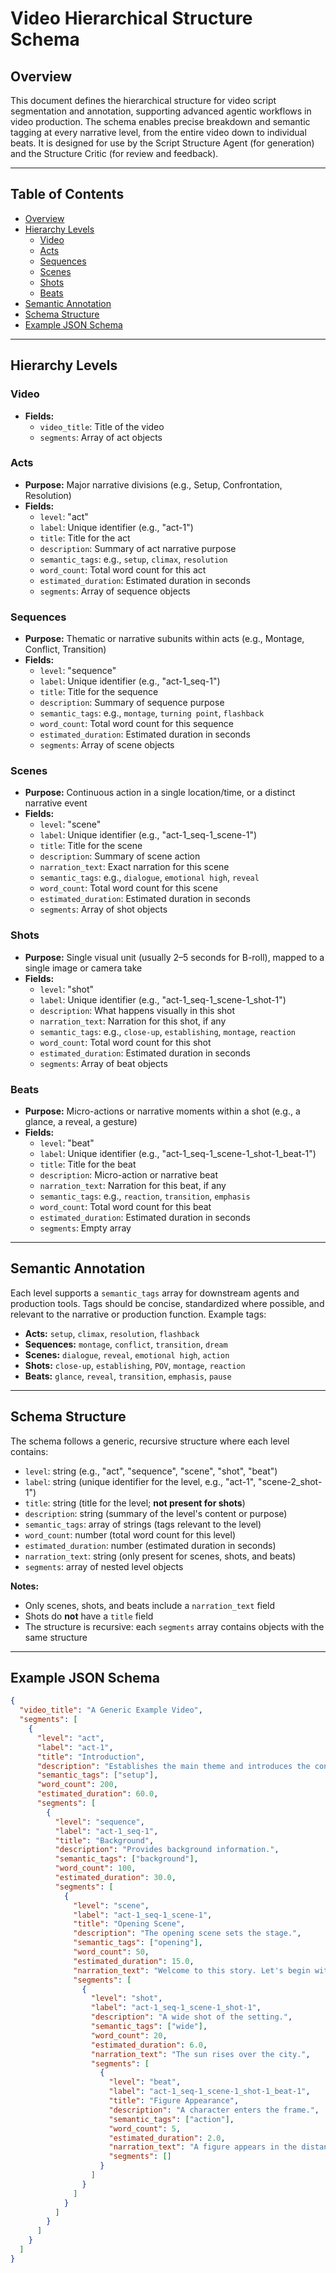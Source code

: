 # Video Hierarchical Structure Schema

## Overview

This document defines the hierarchical structure for video script segmentation and annotation, supporting advanced agentic workflows in video production. The schema enables precise breakdown and semantic tagging at every narrative level, from the entire video down to individual beats. It is designed for use by the Script Structure Agent (for generation) and the Structure Critic (for review and feedback).

---

## Table of Contents

- [Overview](#overview)
- [Hierarchy Levels](#hierarchy-levels)
  - [Video](#video)
  - [Acts](#acts)
  - [Sequences](#sequences)
  - [Scenes](#scenes)
  - [Shots](#shots)
  - [Beats](#beats)
- [Semantic Annotation](#semantic-annotation)
- [Schema Structure](#schema-structure)
- [Example JSON Schema](#example-json-schema)

---

## Hierarchy Levels

### Video
- **Fields:**
  - `video_title`: Title of the video
  - `segments`: Array of act objects

### Acts
- **Purpose:** Major narrative divisions (e.g., Setup, Confrontation, Resolution)
- **Fields:**
  - `level`: "act"
  - `label`: Unique identifier (e.g., "act-1")
  - `title`: Title for the act
  - `description`: Summary of act narrative purpose
  - `semantic_tags`: e.g., `setup`, `climax`, `resolution`
  - `word_count`: Total word count for this act
  - `estimated_duration`: Estimated duration in seconds
  - `segments`: Array of sequence objects

### Sequences
- **Purpose:** Thematic or narrative subunits within acts (e.g., Montage, Conflict, Transition)
- **Fields:**
  - `level`: "sequence"
  - `label`: Unique identifier (e.g., "act-1_seq-1")
  - `title`: Title for the sequence
  - `description`: Summary of sequence purpose
  - `semantic_tags`: e.g., `montage`, `turning point`, `flashback`
  - `word_count`: Total word count for this sequence
  - `estimated_duration`: Estimated duration in seconds
  - `segments`: Array of scene objects

### Scenes
- **Purpose:** Continuous action in a single location/time, or a distinct narrative event
- **Fields:**
  - `level`: "scene"
  - `label`: Unique identifier (e.g., "act-1_seq-1_scene-1")
  - `title`: Title for the scene
  - `description`: Summary of scene action
  - `narration_text`: Exact narration for this scene
  - `semantic_tags`: e.g., `dialogue`, `emotional high`, `reveal`
  - `word_count`: Total word count for this scene
  - `estimated_duration`: Estimated duration in seconds
  - `segments`: Array of shot objects

### Shots
- **Purpose:** Single visual unit (usually 2–5 seconds for B-roll), mapped to a single image or camera take
- **Fields:**
  - `level`: "shot"
  - `label`: Unique identifier (e.g., "act-1_seq-1_scene-1_shot-1")
  - `description`: What happens visually in this shot
  - `narration_text`: Narration for this shot, if any
  - `semantic_tags`: e.g., `close-up`, `establishing`, `montage`, `reaction`
  - `word_count`: Total word count for this shot
  - `estimated_duration`: Estimated duration in seconds
  - `segments`: Array of beat objects

### Beats
- **Purpose:** Micro-actions or narrative moments within a shot (e.g., a glance, a reveal, a gesture)
- **Fields:**
  - `level`: "beat"
  - `label`: Unique identifier (e.g., "act-1_seq-1_scene-1_shot-1_beat-1")
  - `title`: Title for the beat
  - `description`: Micro-action or narrative beat
  - `narration_text`: Narration for this beat, if any
  - `semantic_tags`: e.g., `reaction`, `transition`, `emphasis`
  - `word_count`: Total word count for this beat
  - `estimated_duration`: Estimated duration in seconds
  - `segments`: Empty array

---

## Semantic Annotation

Each level supports a `semantic_tags` array for downstream agents and production tools. Tags should be concise, standardized where possible, and relevant to the narrative or production function. Example tags:

- **Acts:** `setup`, `climax`, `resolution`, `flashback`
- **Sequences:** `montage`, `conflict`, `transition`, `dream`
- **Scenes:** `dialogue`, `reveal`, `emotional high`, `action`
- **Shots:** `close-up`, `establishing`, `POV`, `montage`, `reaction`
- **Beats:** `glance`, `reveal`, `transition`, `emphasis`, `pause`

---

## Schema Structure

The schema follows a generic, recursive structure where each level contains:

- `level`: string (e.g., "act", "sequence", "scene", "shot", "beat")
- `label`: string (unique identifier for the level, e.g., "act-1", "scene-2_shot-1")
- `title`: string (title for the level; **not present for shots**)
- `description`: string (summary of the level's content or purpose)
- `semantic_tags`: array of strings (tags relevant to the level)
- `word_count`: number (total word count for this level)
- `estimated_duration`: number (estimated duration in seconds)
- `narration_text`: string (only present for scenes, shots, and beats)
- `segments`: array of nested level objects

**Notes:**
- Only scenes, shots, and beats include a `narration_text` field
- Shots do **not** have a `title` field
- The structure is recursive: each `segments` array contains objects with the same structure

---

## Example JSON Schema

```json
{
  "video_title": "A Generic Example Video",
  "segments": [
    {
      "level": "act",
      "label": "act-1",
      "title": "Introduction",
      "description": "Establishes the main theme and introduces the context.",
      "semantic_tags": ["setup"],
      "word_count": 200,
      "estimated_duration": 60.0,
      "segments": [
        {
          "level": "sequence",
          "label": "act-1_seq-1",
          "title": "Background",
          "description": "Provides background information.",
          "semantic_tags": ["background"],
          "word_count": 100,
          "estimated_duration": 30.0,
          "segments": [
            {
              "level": "scene",
              "label": "act-1_seq-1_scene-1",
              "title": "Opening Scene",
              "description": "The opening scene sets the stage.",
              "semantic_tags": ["opening"],
              "word_count": 50,
              "estimated_duration": 15.0,
              "narration_text": "Welcome to this story. Let's begin with some background.",
              "segments": [
                {
                  "level": "shot",
                  "label": "act-1_seq-1_scene-1_shot-1",
                  "description": "A wide shot of the setting.",
                  "semantic_tags": ["wide"],
                  "word_count": 20,
                  "estimated_duration": 6.0,
                  "narration_text": "The sun rises over the city.",
                  "segments": [
                    {
                      "level": "beat",
                      "label": "act-1_seq-1_scene-1_shot-1_beat-1",
                      "title": "Figure Appearance",
                      "description": "A character enters the frame.",
                      "semantic_tags": ["action"],
                      "word_count": 5,
                      "estimated_duration": 2.0,
                      "narration_text": "A figure appears in the distance.",
                      "segments": []
                    }
                  ]
                }
              ]
            }
          ]
        }
      ]
    }
  ]
}
```